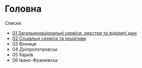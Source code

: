 # Головна

Списки:

* [01 Загальнонаціональні сервіси, реєстри та відкриті дані](https://github.com/DevRainSolutions/KyivSmartCity/wiki/government)
* [02 Соціальні сервіси та ініціативи](https://github.com/DevRainSolutions/KyivSmartCity/wiki/social)
* 03 Вінниця
* 04 Дніпропетровськ
* 05 Харків
* 06 Івано-Франківськ